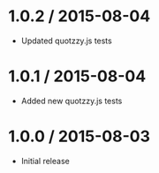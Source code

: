1.0.2 / 2015-08-04
==================

* Updated quotzzy.js tests

1.0.1 / 2015-08-04
==================

* Added new quotzzy.js tests

1.0.0 / 2015-08-03
==================

* Initial release